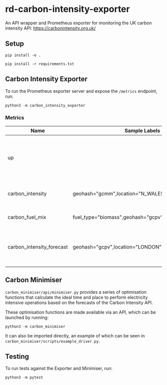# rd-carbon-intensity-exporter
An API wrapper and Prometheus exporter for monitoring the UK carbon intensity API: https://carbonintensity.org.uk/

## Setup
`pip install -e .`

`pip install -r requirements.txt`

## Carbon Intensity Exporter

To run the Prometheus exporter server and expose the `/metrics` endpoint, run:

`python3 -m carbon_intensity_exporter`

### Metrics

Name     | Sample Labels | Sample Value | Description
---------|---------------|--------------|------------
up |  | 1 or 0 (bool) | Boolean set to true if metrics successfully scraped from carbon intensity API
carbon_intensity | geohash="gcmm",location="N_WALES" | 203.0 gCO2/kWh(float)| Carbon intensity of location in gCO2/kWh
carbon_fuel_mix | fuel_type="biomass",geohash="gcpv",location="LONDON" | 61.3 %(float)| Fuel mix percentage of location
carbon_intensity_forecast | geohash="gcpv",location="LONDON",time="+00:30" | 203.0 gCO2/kWh(float) | Forecast of carbon intensity of location in 30min intervals


## Carbon Minimiser
`carbon_minimiser/api/minimiser.py` provides a series of optimisation functions that calculate the ideal time and
place to perform electricity intensive operations based on the forecasts of the Carbon Intensity API.

These optimisation functions are made available via an API, which can be launched by running:

`python3 -m carbon_minimiser`

It can also be imported directly, an example of which can be seen in `carbon_minimiser/scripts/example_driver.py`.

## Testing

To run tests against the Exporter and Minimiser, run:

`python3 -m pytest`

